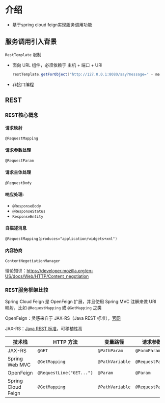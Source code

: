 # 介绍

* 基于spring cloud feign实现服务调用功能

## 服务调用引入背景
`RestTemplate` 限制
* 面向 URL 组件，必须依赖于 主机 + 端口 + URI
    ```java
    restTemplate.getForObject("http://127.0.0.1:8080/say?message=" + message, String.class);
    ```
* 非接口编程

## REST
### REST核心概念
#### 请求映射
`@RequestMapping`
#### 请求参数处理
`@RequestParam`
#### 请求主体处理
`@RequestBody`
#### 响应处理: 
* `@ResponseBody` 
* `@ResponseStatus` 
* `ResponseEntity`
#### 自描述消息
`@RequestMapping(produces="application/widgets+xml")`
#### 内容协商
`ContentNegotiationManager`

理论知识：https://developer.mozilla.org/en-US/docs/Web/HTTP/Content_negotiation

### REST服务框架比较

Spring Cloud Feign 是 OpenFeign 扩展，并且使用 Spring MVC 注解来做 URI 映射，比如 `@RequestMapping` 或 `@GetMapping` 之类

OpenFeign：灵感来自于 JAX-RS（Java REST 标准），[官网](https://github.com/OpenFeign/feign)

JAX-RS：[Java REST 标准](https://github.com/mercyblitz/jsr/tree/master/REST)，可移植性高

|技术栈|HTTP 方法|变量路径|请求参数|自描述消息|
| --- | --- | --- | --- | --- |
|JAX-RS|`@GET`|`@PathParam`|`@FormParam`|`@Produces("application/widgets+xml")`|
|Spring Web MVC|`@GetMapping`|`@PathVariable`|`@RequestParam`|`@RequestMapping(produces="application/widgets+xml")`|
|OpenFeign|`@RequestLine("GET...")`|`@Param`|`@Param`|`@Headers("Content-Type: application/json")`|
|Spring Cloud Feign|`@GetMapping`|`@PathVariable`|`@RequestParam`|`@RequestMapping(produces="application/widgets+xml")`|